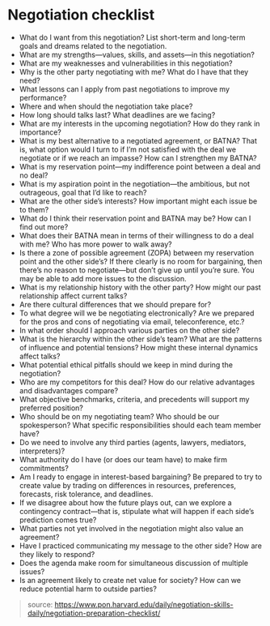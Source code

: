 # Negotiation checklist

- What do I want from this negotiation? List short-term and long-term goals and dreams related to the negotiation.
- What are my strengths—values, skills, and assets—in this negotiation?
- What are my weaknesses and vulnerabilities in this negotiation?
- Why is the other party negotiating with me? What do I have that they need?
- What lessons can I apply from past negotiations to improve my performance?
- Where and when should the negotiation take place?
- How long should talks last? What deadlines are we facing?
- What are my interests in the upcoming negotiation? How do they rank in importance?
- What is my best alternative to a negotiated agreement, or BATNA? That is, what option would I turn to if I’m not satisfied with the deal we negotiate or if we reach an impasse? How can I strengthen my BATNA?
- What is my reservation point—my indifference point between a deal and no deal?
- What is my aspiration point in the negotiation—the ambitious, but not outrageous, goal that I’d like to reach?
- What are the other side’s interests? How important might each issue be to them?
- What do I think their reservation point and BATNA may be? How can I find out more?
- What does their BATNA mean in terms of their willingness to do a deal with me? Who has more power to walk away?
- Is there a zone of possible agreement (ZOPA) between my reservation point and the other side’s? If there clearly is no room for bargaining, then there’s no reason to negotiate—but don’t give up until you’re sure. You may be able to add more issues to the discussion.
- What is my relationship history with the other party? How might our past relationship affect current talks?
- Are there cultural differences that we should prepare for?
- To what degree will we be negotiating electronically? Are we prepared for the pros and cons of negotiating via email, teleconference, etc.?
- In what order should I approach various parties on the other side?
- What is the hierarchy within the other side’s team? What are the patterns of influence and potential tensions? How might these internal dynamics affect talks?
- What potential ethical pitfalls should we keep in mind during the negotiation?
- Who are my competitors for this deal? How do our relative advantages and disadvantages compare?
- What objective benchmarks, criteria, and precedents will support my preferred position?
- Who should be on my negotiating team? Who should be our spokesperson? What specific responsibilities should each team member have?
- Do we need to involve any third parties (agents, lawyers, mediators, interpreters)?
- What authority do I have (or does our team have) to make firm commitments?
- Am I ready to engage in interest-based bargaining? Be prepared to try to create value by trading on differences in resources, preferences, forecasts, risk tolerance, and deadlines.
- If we disagree about how the future plays out, can we explore a contingency contract—that is, stipulate what will happen if each side’s prediction comes true?
- What parties not yet involved in the negotiation might also value an agreement?
- Have I practiced communicating my message to the other side? How are they likely to respond?
- Does the agenda make room for simultaneous discussion of multiple issues?
- Is an agreement likely to create net value for society? How can we reduce potential harm to outside parties?

> source: https://www.pon.harvard.edu/daily/negotiation-skills-daily/negotiation-preparation-checklist/